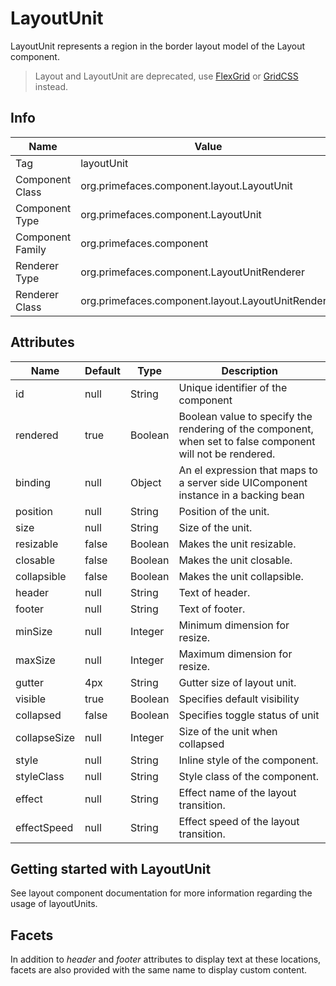 # LayoutUnit

LayoutUnit represents a region in the border layout model of the Layout component.

> Layout and LayoutUnit are deprecated, use  [FlexGrid](https://www.primefaces.org/showcase-v8/ui/panel/flexGrid.xhtml) or [GridCSS](/components/gridcss.md) instead.


## Info

| Name | Value |
| --- | --- |
| Tag | layoutUnit
| Component Class | org.primefaces.component.layout.LayoutUnit
| Component Type | org.primefaces.component.LayoutUnit
| Component Family | org.primefaces.component |
| Renderer Type | org.primefaces.component.LayoutUnitRenderer
| Renderer Class | org.primefaces.component.layout.LayoutUnitRenderer

## Attributes

| Name | Default | Type | Description | 
| --- | --- | --- | --- |
id | null | String | Unique identifier of the component
rendered | true | Boolean | Boolean value to specify the rendering of the component, when set to false component will not be rendered.
binding | null | Object | An el expression that maps to a server side UIComponent instance in a backing bean
position | null | String | Position of the unit.
size | null | String | Size of the unit.
resizable | false | Boolean | Makes the unit resizable.
closable | false | Boolean | Makes the unit closable.
collapsible | false | Boolean | Makes the unit collapsible.
header | null | String | Text of header.
footer | null | String | Text of footer.
minSize | null | Integer | Minimum dimension for resize.
maxSize | null | Integer | Maximum dimension for resize.
gutter | 4px | String | Gutter size of layout unit.
visible | true | Boolean | Specifies default visibility
collapsed | false | Boolean | Specifies toggle status of unit
collapseSize | null | Integer | Size of the unit when collapsed
style | null | String | Inline style of the component.
styleClass | null | String | Style class of the component.
effect | null | String | Effect name of the layout transition.
effectSpeed | null | String | Effect speed of the layout transition.

## Getting started with LayoutUnit
See layout component documentation for more information regarding the usage of layoutUnits.

## Facets
In addition to _header_ and _footer_ attributes to display text at these locations, facets are also provided
with the same name to display custom content.

